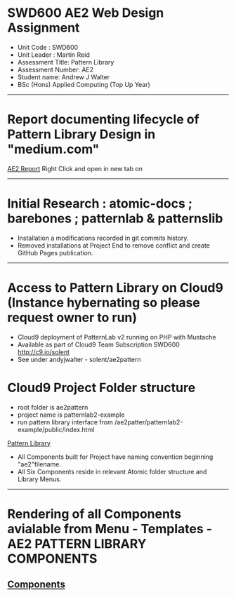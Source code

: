
#  SWD600 AE2 Web Design Assignment

- Unit Code : SWD600
- Unit Leader : Martin Reid
- Assessment Title: Pattern Library
- Assessment Number: AE2
- Student name: Andrew J Walter
-  BSc (Hons) Applied Computing (Top Up Year)

----------------------------------------------------------------------------------------------------------
#  Report documenting lifecycle of Pattern Library Design in "medium.com"

[AE2 Report](http//:medium.com) Right Click and open in new tab on 

----------------------------------------------------------------------------------------------------------
#  Initial Research : atomic-docs ; barebones ; patternlab & patternslib
- Installation a modifications recorded in git commits history.
- Removed installations at Project End to remove conflict and create GitHub Pages publication.

----------------------------------------------------------------------------------------------------------
#  Access to Pattern Library on Cloud9 (Instance hybernating so please request owner to run)

- Cloud9 deployment of PatternLab v2 running on PHP with Mustache
- Available as part of Cloud9 Team Subscription SWD600 http://c9.io/solent
- See under andyjwalter - solent/ae2pattern

#  Cloud9 Project Folder structure 
- root folder is ae2pattern
- project name is patternlab2-example
- run pattern library interface from /ae2patter/patternlab2-example/public/index.html

[Pattern Library](https://ae2pattern-andyjwalter.c9users.io/patternlab2-example/public/index.html)
- All Components built for Project have naming convention beginning "ae2"filename.
- All Six Components reside in relevant Atomic folder structure and Library Menus.

----------------------------------------------------------------------------------------------------------
# Rendering of all Components avialable from Menu - Templates - AE2 PATTERN LIBRARY COMPONENTS

[Components](https://ae2pattern-andyjwalter.c9users.io/patternlab2-example/public/?p=templates-ae2-pattern-project)
----------------------------------------------------------------------------------------------------------
